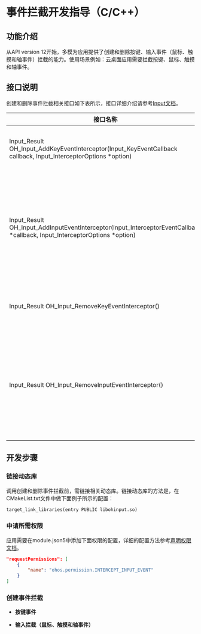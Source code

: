 # 事件拦截开发指导（C/C++）

<!--Kit: Input Kit-->
<!--Subsystem: MultimodalInput-->
<!--Owner: @zhaoxueyuan-->
<!--Designer: @hanruofei-->
<!--Tester: @Lyuxin-->
<!--Adviser: @Brilliantry_Rui-->

## 功能介绍

从API version 12开始，多模为应用提供了创建和删除按键、输入事件（鼠标、触摸和轴事件）拦截的能力。使用场景例如：云桌面应用需要拦截按键、鼠标、触摸和轴事件。

## 接口说明

创建和删除事件拦截相关接口如下表所示，接口详细介绍请参考[Input文档](../../reference/apis-input-kit/capi-input.md)。

| 接口名称  | 描述 |
| ------------------------------------------------------------ | -------------------------- |
| Input_Result OH_Input_AddKeyEventInterceptor(Input_KeyEventCallback callback, Input_InterceptorOptions *option) |创建按键事件拦截。  |
| Input_Result OH_Input_AddInputEventInterceptor(Input_InterceptorEventCallback *callback, Input_InterceptorOptions *option) |创建输入事件拦截，包含鼠标、触摸和轴事件。  |
| Input_Result OH_Input_RemoveKeyEventInterceptor() |删除按键事件拦截。  |
| Input_Result OH_Input_RemoveInputEventInterceptor() |删除输入事件拦截，包含鼠标、触摸和轴事件。  |

## 开发步骤

### 链接动态库

调用创建和删除事件拦截前，需链接相关动态库。链接动态库的方法是，在CMakeList.txt文件中做下面例子所示的配置：

```txt
target_link_libraries(entry PUBLIC libohinput.so)
```

### 申请所需权限

应用需要在module.json5中添加下面权限的配置，详细的配置方法参考[声明权限文档](../../security/AccessToken/declare-permissions.md)。

```json
"requestPermissions": [
    {
        "name": "ohos.permission.INTERCEPT_INPUT_EVENT"
    }
]
```

### 创建事件拦截

- **按键事件**

<!-- @[key_event_interceptor](https://gitcode.com/openharmony/applications_app_samples/blob/master/code/DocsSample/input/NDKInputEventInterceptor/entry/src/main/cpp/napi_init.cpp) -->

- **输入拦截（鼠标、触摸和轴事件）**

<!-- @[input_event_interceptor](https://gitcode.com/openharmony/applications_app_samples/blob/master/code/DocsSample/input/NDKInputEventInterceptor/entry/src/main/cpp/napi_init.cpp) -->
